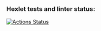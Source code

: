 ### Hexlet tests and linter status:
[![Actions Status](https://github.com/AnyaZharikova/frontend-project-12/actions/workflows/hexlet-check.yml/badge.svg)](https://github.com/AnyaZharikova/frontend-project-12/actions)